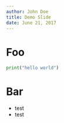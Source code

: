```yaml
---
author: John Doe
title: Demo Slide
date: June 21, 2017
---
```

# Foo
```python
print("hello world")
```
# Bar
* test
* test